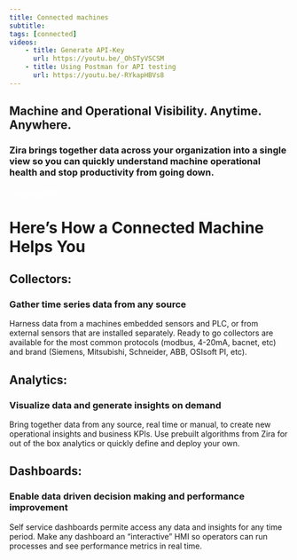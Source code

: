 ```yaml
---
title: Connected machines
subtitle: 
tags: [connected]
videos: 
    - title: Generate API-Key
      url: https://youtu.be/_OhSTyVSCSM
    - title: Using Postman for API testing
      url: https://youtu.be/-RYkapHBVs8
---
```


<div class="uk-section">
  <div class="uk-container">
    <article class="uk-article">
      <div class="uk-container uk-container-medium">
        <div class="uk-child-width-1-2@m uk-grid-match uk-text-left uk-margin-medium-center uk-grid" data-uk-grid="" style="vertical-align: middle;">
          <div class="uk-first-column">
            <div class="uk-text-left">
              <h1>
                Machine and Operational Visibility. Anytime. Anywhere.
              </h1>
              <h3 class="uk-text-lead">
                Zira brings together data across your organization into a single view so you can quickly understand machine operational health and stop productivity from going down.
              </h3>
              <a style="color:white" class="uk-button uk-button-primary uk-button-large uk-margin-medium-top" href="https://zira.us/contact">Connect now</a>
            </div>
          </div>
          <div class="uk-text-center">
          <span data-uk-icon="icon: cog; ratio: 15" class=""></span>
          </div>
         </div>
        </div>
      </article>
    </div>
</div>
    
# Here’s How a Connected Machine Helps You
## Collectors:
### Gather time series data from any source
Harness data from a machines embedded sensors and PLC, or from external sensors that are installed separately. Ready to go collectors are available for the most common protocols (modbus, 4-20mA, bacnet, etc) and brand (Siemens, Mitsubishi, Schneider, ABB, OSIsoft PI, etc).
## Analytics:
### Visualize data and generate insights on demand
Bring together data from any source, real time or manual, to create new operational insights and business KPIs. Use prebuilt algorithms from Zira for out of the box analytics or quickly define and deploy your own.
## Dashboards:
### Enable data driven decision making and performance improvement
Self service dashboards permite access any data and insights for any time period. Make any dashboard an “interactive” HMI so operators can run processes and see performance metrics in real time.
